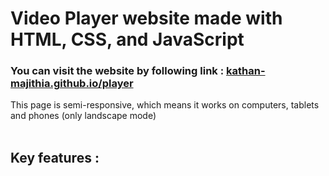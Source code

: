 <h1>Video Player website made with HTML, CSS, and JavaScript </h1>

<h3>You can visit the website by following link : <a href="https://kathan-majithia.github.io/player">kathan-majithia.github.io/player</a></h3>

<div>This page is semi-responsive, which means it works on computers, tablets and phones (only landscape mode)</div><br>

<h2>Key features : </h2>

